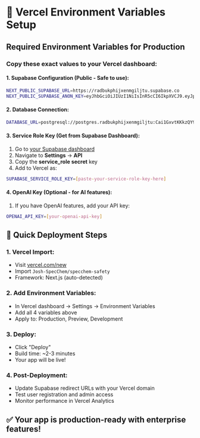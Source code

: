 # 🔐 Vercel Environment Variables Setup

## Required Environment Variables for Production

### **Copy these exact values to your Vercel dashboard:**

#### **1. Supabase Configuration (Public - Safe to use):**
```bash
NEXT_PUBLIC_SUPABASE_URL=https://radbukphijxenmgiljtu.supabase.co
NEXT_PUBLIC_SUPABASE_ANON_KEY=eyJhbGciOiJIUzI1NiIsInR5cCI6IkpXVCJ9.eyJpc3MiOiJzdXBhYmFzZSIsInJlZiI6InJhZGJ1a3BoaWp4ZW5tZ2lsanR1Iiwicm9sZSI6ImFub24iLCJpYXQiOjE3NTkyNDY1MzAsImV4cCI6MjA3NDgyMjUzMH0.TBOPPqBODsJSGeJkMI7mctVd2oPWMKAcsI74HGFRaJQ
```

#### **2. Database Connection:**
```bash
DATABASE_URL=postgresql://postgres.radbukphijxenmgiljtu:Cai1GxvtKKkzQY9c@aws-1-us-east-2.pooler.supabase.com:5432/postgres
```

#### **3. Service Role Key (Get from Supabase Dashboard):**
1. Go to [your Supabase dashboard](https://supabase.com/dashboard/project/radbukphijxenmgiljtu)
2. Navigate to **Settings** → **API**
3. Copy the **service_role secret** key
4. Add to Vercel as:
```bash
SUPABASE_SERVICE_ROLE_KEY=[paste-your-service-role-key-here]
```

#### **4. OpenAI Key (Optional - for AI features):**
1. If you have OpenAI features, add your API key:
```bash
OPENAI_API_KEY=[your-openai-api-key]
```

## 🚀 Quick Deployment Steps

### **1. Vercel Import:**
- Visit [vercel.com/new](https://vercel.com/new)
- Import `Josh-SpecChem/specchem-safety`
- Framework: Next.js (auto-detected)

### **2. Add Environment Variables:**
- In Vercel dashboard → Settings → Environment Variables
- Add all 4 variables above
- Apply to: Production, Preview, Development

### **3. Deploy:**
- Click "Deploy"
- Build time: ~2-3 minutes
- Your app will be live!

### **4. Post-Deployment:**
- Update Supabase redirect URLs with your Vercel domain
- Test user registration and admin access
- Monitor performance in Vercel Analytics

## ✅ Your app is production-ready with enterprise features!